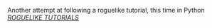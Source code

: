 Another attempt at following a roguelike tutorial, this time in Python
[*ROGUELIKE TUTORIALS*](https://rogueliketutorials.com/)